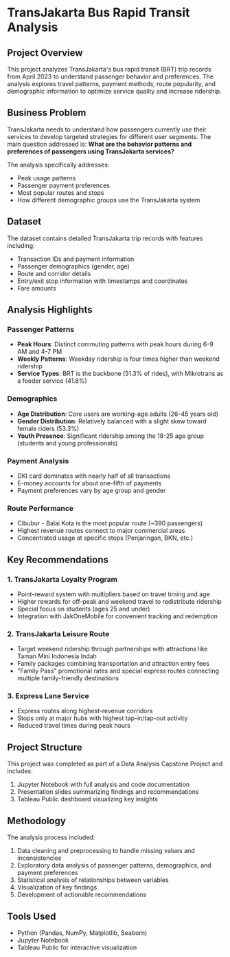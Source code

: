 # TransJakarta Bus Rapid Transit Analysis

## Project Overview
This project analyzes TransJakarta's bus rapid transit (BRT) trip records from April 2023 to understand passenger behavior and preferences. The analysis explores travel patterns, payment methods, route popularity, and demographic information to optimize service quality and increase ridership.

## Business Problem
TransJakarta needs to understand how passengers currently use their services to develop targeted strategies for different user segments. The main question addressed is: **What are the behavior patterns and preferences of passengers using TransJakarta services?**

The analysis specifically addresses:
- Peak usage patterns
- Passenger payment preferences
- Most popular routes and stops
- How different demographic groups use the TransJakarta system

## Dataset
The dataset contains detailed TransJakarta trip records with features including:
- Transaction IDs and payment information
- Passenger demographics (gender, age)
- Route and corridor details
- Entry/exit stop information with timestamps and coordinates
- Fare amounts

## Analysis Highlights

### Passenger Patterns
- **Peak Hours**: Distinct commuting patterns with peak hours during 6-9 AM and 4-7 PM
- **Weekly Patterns**: Weekday ridership is four times higher than weekend ridership
- **Service Types**: BRT is the backbone (51.3% of rides), with Mikrotrans as a feeder service (41.8%)

### Demographics
- **Age Distribution**: Core users are working-age adults (26-45 years old)
- **Gender Distribution**: Relatively balanced with a slight skew toward female riders (53.3%)
- **Youth Presence**: Significant ridership among the 18-25 age group (students and young professionals)

### Payment Analysis
- DKI card dominates with nearly half of all transactions
- E-money accounts for about one-fifth of payments
- Payment preferences vary by age group and gender

### Route Performance
- Cibubur - Balai Kota is the most popular route (~390 passengers)
- Highest revenue routes connect to major commercial areas
- Concentrated usage at specific stops (Penjaringan, BKN, etc.)

## Key Recommendations

### 1. TransJakarta Loyalty Program
- Point-reward system with multipliers based on travel timing and age
- Higher rewards for off-peak and weekend travel to redistribute ridership
- Special focus on students (ages 25 and under)
- Integration with JakOneMobile for convenient tracking and redemption

### 2. TransJakarta Leisure Route
- Target weekend ridership through partnerships with attractions like Taman Mini Indonesia Indah
- Family packages combining transportation and attraction entry fees
- "Family Pass" promotional rates and special express routes connecting multiple family-friendly destinations

### 3. Express Lane Service
- Express routes along highest-revenue corridors
- Stops only at major hubs with highest tap-in/tap-out activity
- Reduced travel times during peak hours

## Project Structure
This project was completed as part of a Data Analysis Capstone Project and includes:
1. Jupyter Notebook with full analysis and code documentation
2. Presentation slides summarizing findings and recommendations
3. Tableau Public dashboard visualizing key insights

## Methodology
The analysis process included:
1. Data cleaning and preprocessing to handle missing values and inconsistencies
2. Exploratory data analysis of passenger patterns, demographics, and payment preferences
3. Statistical analysis of relationships between variables
4. Visualization of key findings
5. Development of actionable recommendations

## Tools Used
- Python (Pandas, NumPy, Matplotlib, Seaborn)
- Jupyter Notebook
- Tableau Public for interactive visualization
